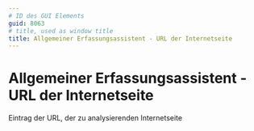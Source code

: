 ```yaml
---
# ID des GUI Elements
guid: 8063
# title, used as window title
title: Allgemeiner Erfassungsassistent - URL der Internetseite
---
```


# Allgemeiner Erfassungsassistent - URL der Internetseite

Eintrag der URL, der zu analysierenden Internetseite

